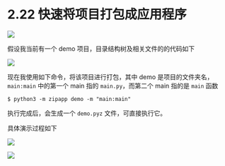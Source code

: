 # 2.22 快速将项目打包成应用程序

![](http://image.iswbm.com/20200804124133.png)

假设我当前有一个 demo 项目，目录结构树及相关文件的的代码如下

![](http://image.iswbm.com/20210504133550.png)

现在我使用如下命令，将该项目进行打包，其中 demo 是项目的文件夹名，`main:main` 中的第一个 main 指的 `main.py`，而第二个 main 指的是 `main` 函数

```shell
$ python3 -m zipapp demo -m "main:main"
```

执行完成后，会生成一个 `demo.pyz` 文件，可直接执行它。

具体演示过程如下

![](http://image.iswbm.com/20210504133711.png)



![](http://image.iswbm.com/20200607174235.png)